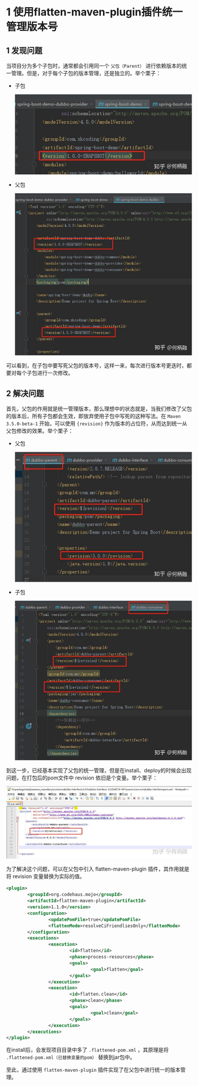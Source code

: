 # 1 使用flatten-maven-plugin插件统一管理版本号

## 1 发现问题

当项目分为多个子包时，通常都会引用同一个 `父包（Parent）` 进行依赖版本的统一管理。但是，对于每个子包的版本管理，还是独立的。举个栗子：

* 子包

    ![](../../assets/images/Maven/使用flatten-maven-plugin管理版本号_image_0.png)

* 父包

    ![](../../assets/images/Maven/使用flatten-maven-plugin管理版本号_image_1.png)

可以看到，在子包中要写死父包的版本号，这样一来，每次进行版本号更迭时，都要对每个子包进行一次修改。

## 2 解决问题

首先，父包的作用就是统一管理版本，那么理想中的状态就是，当我们修改了父包的版本后，所有子包都会生效，即放弃使用子包中写死的这种写法。在 `Maven 3.5.0-beta-1` 开始，可以使用 `{revision}` 作为版本的占位符，从而达到统一从父包修改的效果。举个栗子：

* 父包

    ![](../../assets/images/Maven/使用flatten-maven-plugin管理版本号_image_2.png)

* 子包

    ![](../../assets/images/Maven/使用flatten-maven-plugin管理版本号_image_3.png)

到这一步，已经基本实现了父包的统一管理，但是在install、deploy的时候会出现问题，在打包后的pom文件中 revision 依旧是个变量。举个栗子：

![](../../assets/images/Maven/使用flatten-maven-plugin管理版本号_image_4.png)

为了解决这个问题，可以在父包中引入 flatten-maven-plugin 插件，其作用就是将 revision 变量替换为实际的值。

```xml
<plugin>
        <groupId>org.codehaus.mojo</groupId>
        <artifactId>flatten-maven-plugin</artifactId>
        <version>1.1.0</version>
        <configuration>
                <updatePomFile>true</updatePomFile>
                <flattenMode>resolveCiFriendliesOnly</flattenMode>
        </configuration>
        <executions>
                <execution>
                        <id>flatten</id>
                        <phase>process-resources</phase>
                        <goals>
                                <goal>flatten</goal>
                        </goals>
                </execution>
                <execution>
                        <id>flatten.clean</id>
                        <phase>clean</phase>
                        <goals>
                                <goal>clean</goal>
                        </goals>
                </execution>
        </executions>
</plugin>
```

在install后，会发现项目目录中多了 `.flattened-pom.xml` ，其原理是将 `.flattened-pom.xml（已替换变量的pom）` 替换到jar包中。

至此，通过使用 `flatten-maven-plugin` 插件实现了在父包中进行统一的版本管理。
